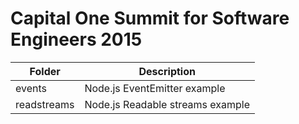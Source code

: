 # Capital One Summit for Software Engineers 2015

Folder | Description
------ | -----------
events | Node.js EventEmitter example
readstreams | Node.js Readable streams example
